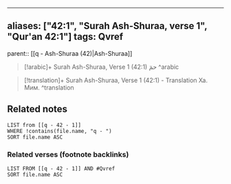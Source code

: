 
---
aliases: ["42:1", "Surah Ash-Shuraa, verse 1", "Qur'an 42:1"]
tags: Qvref
---

parent:: [[q - Ash-Shuraa (42)|Ash-Shuraa]]

> [!arabic]+ Surah Ash-Shuraa, Verse 1 (42:1)
> <span class="quran-arabic"> حمٓ</span>
^arabic

> [!translation]+ Surah Ash-Shuraa, Verse 1 (42:1) - Translation
> Ха. Мим.
^translation



## Related notes
```dataview
LIST from [[q - 42 - 1]]
WHERE !contains(file.name, "q - ")
SORT file.name ASC
```

### Related verses (footnote backlinks)
```dataview
LIST FROM [[q - 42 - 1]] AND #Qvref
SORT file.name ASC
```

